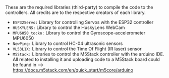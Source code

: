 These are the required libraries (third-party) to compile the code to the controllers. All credits are to the respective creators of each library.

* `ESP32Servo:` Library for controlling Servos with the ESP32 controller
* `HUSKYLENS:` Library to control the HuskyLens WebCam
* `MPU6050_tockn:` Library to control the Gyroscope-accelerometer MPU6050
* `NewPing:` Library to control HC-04 ultrasonic sensors
* `VL53L1X:` Library to control the Time Of Flight (IR laser) sensor
* `M5Stack:` Libraries to control the M5Stack controller with the arduino IDE. All related to installing it and uploading code to a M5Stack board could be found in --> https://docs.m5stack.com/en/quick_start/m5core/arduino
